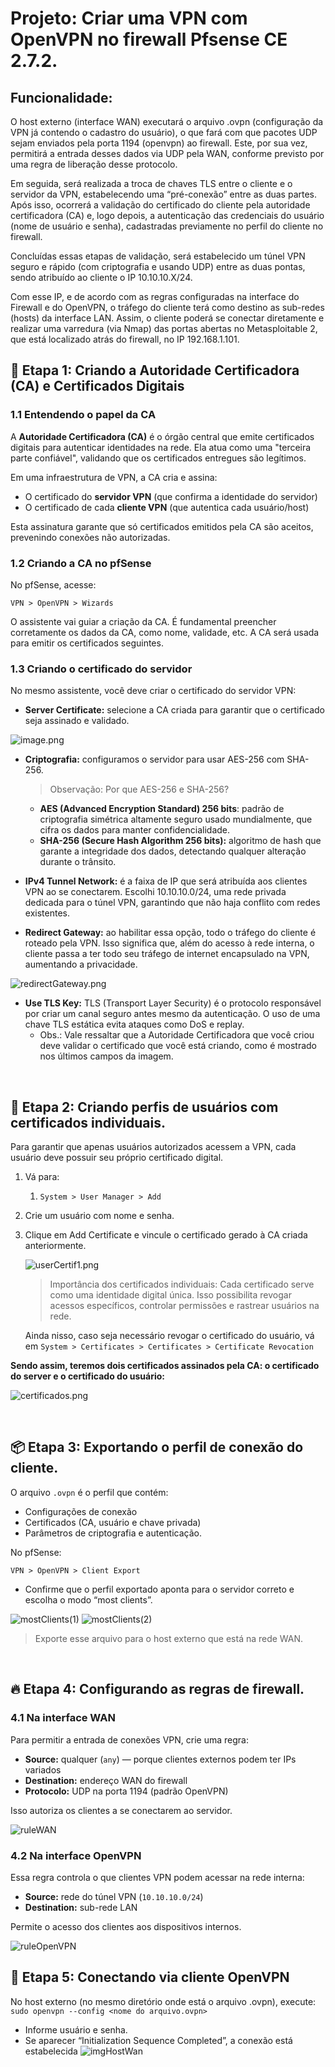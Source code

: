 # Projeto: Criar uma VPN com OpenVPN no firewall Pfsense CE 2.7.2.


## Funcionalidade:

O host externo (interface WAN) executará o arquivo .ovpn (configuração da VPN já contendo o cadastro do usuário), o que fará com que pacotes UDP sejam enviados pela porta 1194 (openvpn) ao firewall. Este, por sua vez, permitirá a entrada desses dados via UDP pela WAN, conforme previsto por uma regra de liberação desse protocolo.

Em seguida, será realizada a troca de chaves TLS entre o cliente e o servidor da VPN, estabelecendo uma “pré-conexão” entre as duas partes. Após isso, ocorrerá a validação do certificado do cliente pela autoridade certificadora (CA) e, logo depois, a autenticação das credenciais do usuário (nome de usuário e senha), cadastradas previamente no perfil do cliente no firewall.

Concluídas essas etapas de validação, será estabelecido um túnel VPN seguro e rápido (com criptografia e usando UDP) entre as duas pontas, sendo atribuído ao cliente o IP 10.10.10.X/24.

Com esse IP, e de acordo com as regras configuradas na interface do Firewall e do OpenVPN, o tráfego do cliente terá como destino as sub-redes (hosts) da interface LAN. Assim, o cliente poderá se conectar diretamente e realizar uma varredura (via Nmap) das portas abertas no Metasploitable 2, que está localizado atrás do firewall, no IP 192.168.1.101.

## 📍 Etapa 1: Criando a Autoridade Certificadora (CA) e Certificados Digitais

### 1.1 Entendendo o papel da CA

A **Autoridade Certificadora (CA)** é o órgão central que emite certificados digitais para autenticar identidades na rede. Ela atua como uma "terceira parte confiável", validando que os certificados entregues são legítimos.

Em uma infraestrutura de VPN, a CA cria e assina:

- O certificado do **servidor VPN** (que confirma a identidade do servidor)
- O certificado de cada **cliente VPN** (que autentica cada usuário/host)

Esta assinatura garante que só certificados emitidos pela CA são aceitos, prevenindo conexões não autorizadas.
<br>

### 1.2 Criando a CA no pfSense

No pfSense, acesse:

`VPN > OpenVPN > Wizards`

O assistente vai guiar a criação da CA. É fundamental preencher corretamente os dados da CA, como nome, validade, etc. A CA será usada para emitir os certificados seguintes.
<br>

### 1.3 Criando o certificado do servidor

No mesmo assistente, você deve criar o certificado do servidor VPN:

- **Server Certificate:** selecione a CA criada para garantir que o certificado seja assinado e validado.
    
![image.png](images/image_1.3.png)

- **Criptografia:** configuramos o servidor para usar AES-256 com SHA-256.

    > Observação: Por que AES-256 e SHA-256?

    - **AES (Advanced Encryption Standard) 256 bits**: padrão de criptografia simétrica altamente seguro usado mundialmente, que cifra os dados para manter confidencialidade.
    - **SHA-256 (Secure Hash Algorithm 256 bits):** algoritmo de hash que garante a integridade dos dados, detectando qualquer alteração durante o trânsito.

- **IPv4 Tunnel Network:** é a faixa de IP que será atribuída aos clientes VPN ao se conectarem. Escolhi 10.10.10.0/24, uma rede privada dedicada para o túnel VPN, garantindo que não haja conflito com redes existentes.
- **Redirect Gateway:** ao habilitar essa opção, todo o tráfego do cliente é roteado pela VPN. Isso significa que, além do acesso à rede interna, o cliente passa a ter todo seu tráfego de internet encapsulado na VPN, aumentando a privacidade.

![redirectGateway.png](images/redirectGateway.png)

- **Use TLS Key:** TLS (Transport Layer Security) é o protocolo responsável por criar um canal seguro antes mesmo da autenticação. O uso de uma chave TLS estática evita ataques como DoS e replay.
    - Obs.: Vale ressaltar que a Autoridade Certificadora que você criou deve validar o certificado que você está criando, como é mostrado nos últimos campos da imagem.
  
&nbsp;

## 👤 Etapa 2: Criando perfis de usuários com certificados individuais.

Para garantir que apenas usuários autorizados acessem a VPN, cada usuário deve possuir seu próprio certificado digital.

1. Vá para:
    1. `System > User Manager > Add`
2. Crie um usuário com nome e senha.
3. Clique em Add Certificate e vincule o certificado gerado à CA criada anteriormente.

    ![userCertif1.png](images/userCertf1.png)

    > Importância dos certificados individuais:
    Cada certificado serve como uma identidade digital única. Isso possibilita revogar acessos específicos, controlar permissões e rastrear usuários na rede.

    Ainda nisso, caso seja necessário revogar o certificado do usuário, vá em 
    `System > Certificates > Certificates > Certificate Revocation`


**Sendo assim, teremos dois certificados assinados pela CA: o certificado do server e o certificado do usuário:**

![certificados.png](images/certificados.png)

&nbsp;

## 📦 Etapa 3: Exportando o perfil de conexão do cliente.
O arquivo `.ovpn` é o perfil que contém:

- Configurações de conexão
- Certificados (CA, usuário e chave privada)
- Parâmetros de criptografia e autenticação.

No pfSense:

`VPN > OpenVPN > Client Export`

- Confirme que o perfil exportado aponta para o servidor correto e escolha o modo “most clients”.

![mostClients(1)](images/mostClients(1).png)
![mostClients(2)](images/mostClients(2).png)

> Exporte esse arquivo para o host externo que está na rede WAN.

&nbsp;

## 🔥 Etapa 4: Configurando as regras de firewall.

### 4.1 Na interface WAN

Para permitir a entrada de conexões VPN, crie uma regra:

- **Source:** qualquer (`any`) — porque clientes externos podem ter IPs variados
- **Destination:** endereço WAN do firewall
- **Protocolo:** UDP na porta 1194 (padrão OpenVPN)

Isso autoriza os clientes a se conectarem ao servidor.

![ruleWAN](images/ruleWAN.png)
<br>

### 4.2 Na interface OpenVPN

Essa regra controla o que clientes VPN podem acessar na rede interna:

- **Source:** rede do túnel VPN (`10.10.10.0/24`)
- **Destination:** sub-rede LAN

Permite o acesso dos clientes aos dispositivos internos.

![ruleOpenVPN](images/ruleOpenVPN.png)

## 🧪 Etapa 5: Conectando via cliente OpenVPN

No host externo (no mesmo diretório onde está o arquivo .ovpn), execute:
`sudo openvpn --config <nome do arquivo.ovpn>`

- Informe usuário e senha.
- Se aparecer “Initialization Sequence Completed”, a conexão está estabelecida
![imgHostWan](images/imgHostWan.png)
